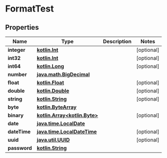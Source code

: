# FormatTest

## Properties
Name | Type | Description | Notes
------------ | ------------- | ------------- | -------------
**integer** | [**kotlin.Int**](.md) |  |  [optional]
**int32** | [**kotlin.Int**](.md) |  |  [optional]
**int64** | [**kotlin.Long**](.md) |  |  [optional]
**number** | [**java.math.BigDecimal**](java.math.BigDecimal.md) |  | 
**float** | [**kotlin.Float**](.md) |  |  [optional]
**double** | [**kotlin.Double**](.md) |  |  [optional]
**string** | [**kotlin.String**](.md) |  |  [optional]
**byte** | [**kotlin.ByteArray**](.md) |  | 
**binary** | [**kotlin.Array&lt;kotlin.Byte&gt;**](kotlin.Array&lt;kotlin.Byte&gt;.md) |  |  [optional]
**date** | [**java.time.LocalDate**](java.time.LocalDate.md) |  | 
**dateTime** | [**java.time.LocalDateTime**](java.time.LocalDateTime.md) |  |  [optional]
**uuid** | [**java.util.UUID**](java.util.UUID.md) |  |  [optional]
**password** | [**kotlin.String**](.md) |  | 
